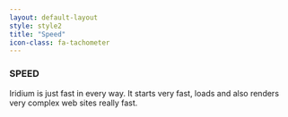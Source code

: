```yaml
---
layout: default-layout
style: style2
title: "Speed"
icon-class: fa-tachometer
---
```


### SPEED #
Iridium is just fast in every way. It starts very fast, loads and also renders very complex web sites really fast.